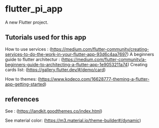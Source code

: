 # flutter_pi_app

A new Flutter project.

## Tutorials used for this app

How to use services : (https://medium.com/flutter-community/creating-services-to-do-the-work-in-your-flutter-app-93d6c4aa7697)
A beginners guide to flutter architectur : (https://medium.com/flutter-community/a-beginners-guide-to-architecting-a-flutter-app-1e9053211a74)
Creating cards list: (https://gallery.flutter.dev/#/demo/card)

How to themes: (https://www.kodeco.com/16628777-theming-a-flutter-app-getting-started)


## references

See : (https://landkit.goodthemes.co/index.html)

See material color: (https://m3.material.io/theme-builder#/dynamic)



